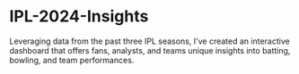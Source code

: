 # IPL-2024-Insights
Leveraging data from the past three IPL seasons, I've created an interactive dashboard that offers fans, analysts, and teams unique insights into batting, bowling, and team performances.
